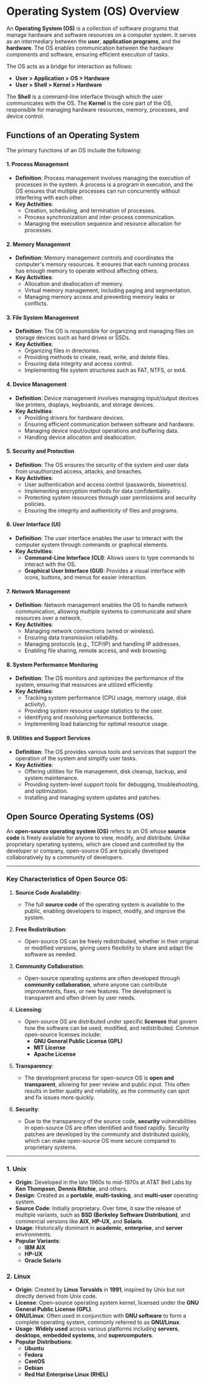 # **Operating System (OS) Overview**

An **Operating System (OS)** is a collection of software programs that manage hardware and software resources on a computer system. It serves as an intermediary between the **user**, **application programs**, and the **hardware**. The OS enables communication between the hardware components and software, ensuring efficient execution of tasks.

The OS acts as a bridge for interaction as follows:
- **User > Application > OS > Hardware**
- **User > Shell > Kernel > Hardware**

The **Shell** is a command-line interface through which the user communicates with the OS. The **Kernel** is the core part of the OS, responsible for managing hardware resources, memory, processes, and device control.

## **Functions of an Operating System**

The primary functions of an OS include the following:

#### 1. **Process Management**
   - **Definition**: Process management involves managing the execution of processes in the system. A process is a program in execution, and the OS ensures that multiple processes can run concurrently without interfering with each other.
   - **Key Activities**:
     - Creation, scheduling, and termination of processes.
     - Process synchronization and inter-process communication.
     - Managing the execution sequence and resource allocation for processes.

#### 2. **Memory Management**
   - **Definition**: Memory management controls and coordinates the computer's memory resources. It ensures that each running process has enough memory to operate without affecting others.
   - **Key Activities**:
     - Allocation and deallocation of memory.
     - Virtual memory management, including paging and segmentation.
     - Managing memory access and preventing memory leaks or conflicts.

#### 3. **File System Management**
   - **Definition**: The OS is responsible for organizing and managing files on storage devices such as hard drives or SSDs.
   - **Key Activities**:
     - Organizing files in directories.
     - Providing methods to create, read, write, and delete files.
     - Ensuring data integrity and access control.
     - Implementing file system structures such as FAT, NTFS, or ext4.

#### 4. **Device Management**
   - **Definition**: Device management involves managing input/output devices like printers, displays, keyboards, and storage devices.
   - **Key Activities**:
     - Providing drivers for hardware devices.
     - Ensuring efficient communication between software and hardware.
     - Managing device input/output operations and buffering data.
     - Handling device allocation and deallocation.

#### 5. **Security and Protection**
   - **Definition**: The OS ensures the security of the system and user data from unauthorized access, attacks, and breaches.
   - **Key Activities**:
     - User authentication and access control (passwords, biometrics).
     - Implementing encryption methods for data confidentiality.
     - Protecting system resources through user permissions and security policies.
     - Ensuring the integrity and authenticity of files and programs.

#### 6. **User Interface (UI)**
   - **Definition**: The user interface enables the user to interact with the computer system through commands or graphical elements.
   - **Key Activities**:
     - **Command-Line Interface (CLI)**: Allows users to type commands to interact with the OS.
     - **Graphical User Interface (GUI)**: Provides a visual interface with icons, buttons, and menus for easier interaction.

#### 7. **Network Management**
   - **Definition**: Network management enables the OS to handle network communication, allowing multiple systems to communicate and share resources over a network.
   - **Key Activities**:
     - Managing network connections (wired or wireless).
     - Ensuring data transmission reliability.
     - Managing protocols (e.g., TCP/IP) and handling IP addresses.
     - Enabling file sharing, remote access, and web browsing.

#### 8. **System Performance Monitoring**
   - **Definition**: The OS monitors and optimizes the performance of the system, ensuring that resources are utilized efficiently.
   - **Key Activities**:
     - Tracking system performance (CPU usage, memory usage, disk activity).
     - Providing system resource usage statistics to the user.
     - Identifying and resolving performance bottlenecks.
     - Implementing load balancing for optimal resource usage.

#### 9. **Utilities and Support Services**
   - **Definition**: The OS provides various tools and services that support the operation of the system and simplify user tasks.
   - **Key Activities**:
     - Offering utilities for file management, disk cleanup, backup, and system maintenance.
     - Providing system-level support tools for debugging, troubleshooting, and optimization.
     - Installing and managing system updates and patches.


## **Open Source Operating Systems (OS)**

An **open-source operating system (OS)** refers to an OS whose **source code** is freely available for anyone to view, modify, and distribute. Unlike proprietary operating systems, which are closed and controlled by the developer or company, open-source OS are typically developed collaboratively by a community of developers.

---

### **Key Characteristics of Open Source OS**:
1. **Source Code Availability**:  
   - The full **source code** of the operating system is available to the public, enabling developers to inspect, modify, and improve the system.

2. **Free Redistribution**:  
   - Open-source OS can be freely redistributed, whether in their original or modified versions, giving users flexibility to share and adapt the software as needed.

3. **Community Collaboration**:  
   - Open-source operating systems are often developed through **community collaboration**, where anyone can contribute improvements, fixes, or new features. The development is transparent and often driven by user needs.

4. **Licensing**:  
   - Open-source OS are distributed under specific **licenses** that govern how the software can be used, modified, and redistributed. Common open-source licenses include:
     - **GNU General Public License (GPL)**
     - **MIT License**
     - **Apache License**

5. **Transparency**:  
   - The development process for open-source OS is **open and transparent**, allowing for peer review and public input. This often results in better quality and reliability, as the community can spot and fix issues more quickly.

6. **Security**:  
   - Due to the transparency of the source code, **security** vulnerabilities in open-source OS are often identified and fixed rapidly. Security patches are developed by the community and distributed quickly, which can make open-source OS more secure compared to proprietary systems.


---

### 1. **Unix**
- **Origin**: Developed in the late 1960s to mid-1970s at AT&T Bell Labs by **Ken Thompson**, **Dennis Ritchie**, and others.
- **Design**: Created as a **portable**, **multi-tasking**, and **multi-user** operating system.
- **Source Code**: Initially proprietary. Over time, it saw the release of multiple variants, such as **BSD (Berkeley Software Distribution)**, and commercial versions like **AIX**, **HP-UX**, and **Solaris**.
- **Usage**: Historically dominant in **academic**, **enterprise**, and **server** environments. 
- **Popular Variants**: 
  - **IBM AIX**
  - **HP-UX**
  - **Oracle Solaris**
  

### 2. **Linux**
- **Origin**: Created by **Linus Torvalds** in **1991**, inspired by Unix but not directly derived from Unix code.
- **License**: Open-source operating system kernel, licensed under the **GNU General Public License (GPL)**.
- **GNU/Linux**: Often used in conjunction with **GNU software** to form a complete operating system, commonly referred to as **GNU/Linux**.
- **Usage**: **Widely used** across various platforms including **servers**, **desktops**, **embedded systems**, and **supercomputers**.
- **Popular Distributions**:
  - **Ubuntu**
  - **Fedora**
  - **CentOS**
  - **Debian**
  - **Red Hat Enterprise Linux (RHEL)**

